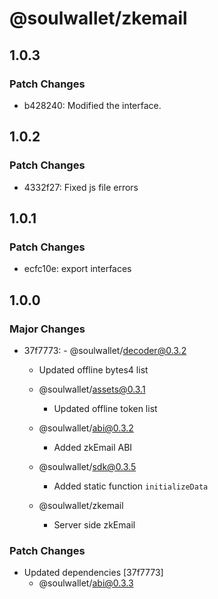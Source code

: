 # @soulwallet/zkemail

## 1.0.3

### Patch Changes

- b428240: Modified the interface.

## 1.0.2

### Patch Changes

- 4332f27: Fixed js file errors

## 1.0.1

### Patch Changes

- ecfc10e: export interfaces

## 1.0.0

### Major Changes

- 37f7773: - @soulwallet/decoder@0.3.2

  - Updated offline bytes4 list

  - @soulwallet/assets@0.3.1
    - Updated offline token list
  - @soulwallet/abi@0.3.2
    - Added zkEmail ABI
  - @soulwallet/sdk@0.3.5
    - Added static function `initializeData`
  - @soulwallet/zkemail
    - Server side zkEmail

### Patch Changes

- Updated dependencies [37f7773]
  - @soulwallet/abi@0.3.3
